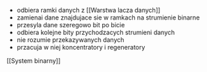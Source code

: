 - odbiera ramki danych z [[Warstwa lacza danych]]
- zamienai dane znajdujace sie w ramkach na strumienie binarne
- przesyla dane szeregowo bit po bicie
- odbiera kolejne bity przychodzacych strumieni danych
- nie rozumie przekazywanych danych
- przacuja w niej koncentratory i regeneratory

[[System binarny]]